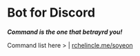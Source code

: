 Bot for Discord
============
__*Command is the one that betrayrd you!*__

Command list here > | [rchelincle.me/soyeon ](https://rchelincle.me/soyeon )
